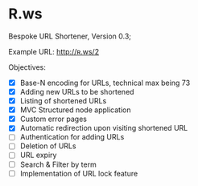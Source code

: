 R.ws
====
Bespoke URL Shortener,
Version 0.3;

Example URL: http://ʀ.ws/2

Objectives:
- [x] Base-N encoding for URLs, technical max being 73
- [x] Adding new URLs to be shortened
- [x] Listing of shortened URLs
- [x] MVC Structured node application
- [x] Custom error pages
- [x] Automatic redirection upon visiting shortened URL
- [ ] Authentication for adding URLs
- [ ] Deletion of URLs
- [ ] URL expiry
- [ ] Search & Filter by term
- [ ] Implementation of URL lock feature
